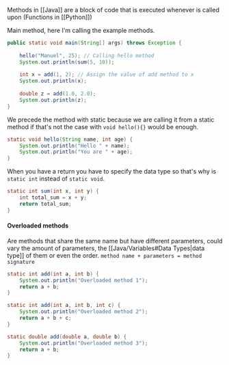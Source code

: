 
Methods in [[Java]] are a block of code that is executed whenever is called upon (Functions in [[Python]])

Main method, here I'm calling the example methods.
```java
public static void main(String[] args) throws Exception {
	
	hello("Manuel", 25); // Calling hello method
	System.out.println(sum(5, 10));
	
	int x = add(1, 2); // Assign the value of add method to x
	System.out.println(x);
	
	double z = add(1.0, 2.0);
	System.out.println(z);
}
```


We precede the method with static because we are calling it from a static method if that's not the case with ``void hello(){}`` would be enough.
```java
static void hello(String name, int age) {
	System.out.println("Hello " + name);
	System.out.println("You are " + age);
}
```

When you have a return you have to specify the data type so that's why is ``static int`` instead of ``static void``.
```java
static int sum(int x, int y) {
	int total_sum = x + y;
	return total_sum;
}
```

#### Overloaded methods

Are methods that share the same name but have different parameters, could vary the amount of parameters, the [[Java/Variables#Data Types|data type]] of them or even the order.
``method name + parameters = method signature``

```java
static int add(int a, int b) {
	System.out.println("Overloaded method 1");
	return a + b;
}

static int add(int a, int b, int c) {
	System.out.println("Overloaded method 2");
	return a + b + c;
}

static double add(double a, double b) {
	System.out.println("Overloaded method 3");
	return a + b;
}
```
